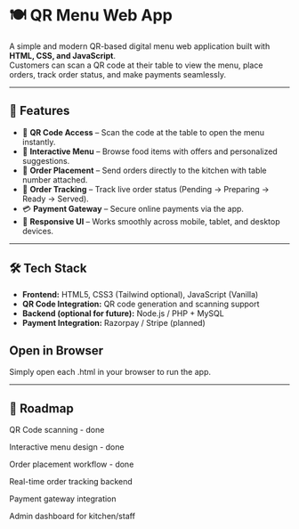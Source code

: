 # 🍽️ QR Menu Web App

A simple and modern QR-based digital menu web application built with **HTML, CSS, and JavaScript**.  
Customers can scan a QR code at their table to view the menu, place orders, track order status, and make payments seamlessly.  

---

## 🚀 Features
- 📱 **QR Code Access** – Scan the code at the table to open the menu instantly.  
- 📝 **Interactive Menu** – Browse food items with offers and personalized suggestions.  
- 🛒 **Order Placement** – Send orders directly to the kitchen with table number attached.  
- 🔄 **Order Tracking** – Track live order status (Pending → Preparing → Ready → Served).  
- 💳 **Payment Gateway** – Secure online payments via the app.  
- 🎨 **Responsive UI** – Works smoothly across mobile, tablet, and desktop devices.  

---

## 🛠️ Tech Stack
- **Frontend:** HTML5, CSS3 (Tailwind optional), JavaScript (Vanilla)  
- **QR Code Integration:** QR code generation and scanning support  
- **Backend (optional for future):** Node.js / PHP + MySQL  
- **Payment Integration:** Razorpay / Stripe (planned)  

## Open in Browser

Simply open each .html in your browser to run the app.

---

## 📌 Roadmap

 QR Code scanning - done

 Interactive menu design - done

 Order placement workflow - done

 Real-time order tracking backend

 Payment gateway integration

 Admin dashboard for kitchen/staff
